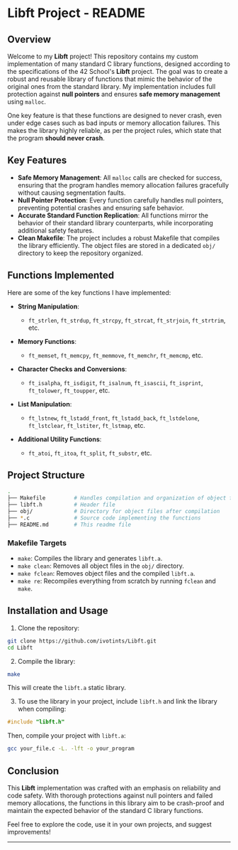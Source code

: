 # Libft Project - README

## Overview

Welcome to my **Libft** project! This repository contains my custom implementation of many standard C library functions, designed according to the specifications of the 42 School's **Libft** project. The goal was to create a robust and reusable library of functions that mimic the behavior of the original ones from the standard library. My implementation includes full protection against **null pointers** and ensures **safe memory management** using `malloc`. 

One key feature is that these functions are designed to never crash, even under edge cases such as bad inputs or memory allocation failures. This makes the library highly reliable, as per the project rules, which state that the program **should never crash**.

## Key Features

- **Safe Memory Management**: All `malloc` calls are checked for success, ensuring that the program handles memory allocation failures gracefully without causing segmentation faults.
- **Null Pointer Protection**: Every function carefully handles null pointers, preventing potential crashes and ensuring safe behavior.
- **Accurate Standard Function Replication**: All functions mirror the behavior of their standard library counterparts, while incorporating additional safety features.
- **Clean Makefile**: The project includes a robust Makefile that compiles the library efficiently. The object files are stored in a dedicated `obj/` directory to keep the repository organized.

## Functions Implemented

Here are some of the key functions I have implemented:

- **String Manipulation**:
  - `ft_strlen`, `ft_strdup`, `ft_strcpy`, `ft_strcat`, `ft_strjoin`, `ft_strtrim`, etc.

- **Memory Functions**:
  - `ft_memset`, `ft_memcpy`, `ft_memmove`, `ft_memchr`, `ft_memcmp`, etc.

- **Character Checks and Conversions**:
  - `ft_isalpha`, `ft_isdigit`, `ft_isalnum`, `ft_isascii`, `ft_isprint`, `ft_tolower`, `ft_toupper`, etc.

- **List Manipulation**:
  - `ft_lstnew`, `ft_lstadd_front`, `ft_lstadd_back`, `ft_lstdelone`, `ft_lstclear`, `ft_lstiter`, `ft_lstmap`, etc.

- **Additional Utility Functions**:
  - `ft_atoi`, `ft_itoa`, `ft_split`, `ft_substr`, etc.

## Project Structure

```bash
.
├── Makefile         # Handles compilation and organization of object files
├── libft.h          # Header file
├── obj/             # Directory for object files after compilation
├── *.c              # Source code implementing the functions
├── README.md        # This readme file
```

### Makefile Targets

- `make`: Compiles the library and generates `libft.a`.
- `make clean`: Removes all object files in the `obj/` directory.
- `make fclean`: Removes object files and the compiled `libft.a`.
- `make re`: Recompiles everything from scratch by running `fclean` and `make`.

## Installation and Usage

1. Clone the repository:

```bash
git clone https://github.com/ivotints/Libft.git
cd Libft
```

2. Compile the library:

```bash
make
```

This will create the `libft.a` static library.

3. To use the library in your project, include `libft.h` and link the library when compiling:

```c
#include "libft.h"
```

Then, compile your project with `libft.a`:

```bash
gcc your_file.c -L. -lft -o your_program
```

## Conclusion

This **Libft** implementation was crafted with an emphasis on reliability and code safety. With thorough protections against null pointers and failed memory allocations, the functions in this library aim to be crash-proof and maintain the expected behavior of the standard C library functions.

Feel free to explore the code, use it in your own projects, and suggest improvements!

---
